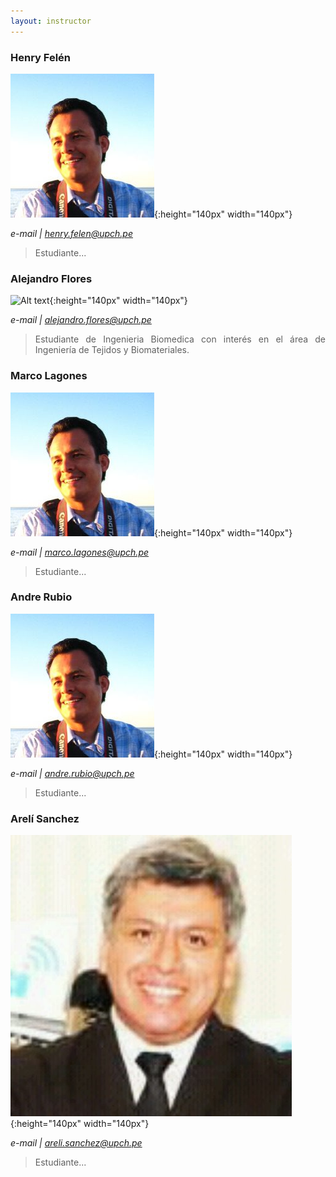 ```yaml
---
layout: instructor
---
```

### Henry Felén
![Alt text](/instructors/pablo_moreno.png){:height="140px" width="140px"}

*e-mail | henry.felen@upch.pe*
><div style="text-align: justify">Estudiante...</div>


### Alejandro Flores
![Alt text](/gpi02/images/alejandro.jpg){:height="140px" width="140px"}


*e-mail | alejandro.flores@upch.pe*
><div style="text-align: justify">Estudiante de Ingenieria Biomedica con interés en el área de Ingeniería de Tejidos y Biomateriales. </div>


### Marco Lagones
![Alt text](/instructors/pablo_moreno.png){:height="140px" width="140px"}

*e-mail | marco.lagones@upch.pe*
><div style="text-align: justify">Estudiante...</div>

### Andre Rubio
![Alt text](/instructors/pablo_moreno.png){:height="140px" width="140px"}

*e-mail | andre.rubio@upch.pe*
><div style="text-align: justify">Estudiante...</div>

### Arelí Sanchez
![Alt text](/instructors/luis_pena.jpg){:height="140px" width="140px"}

*e-mail | areli.sanchez@upch.pe*
><div style="text-align: justify">Estudiante...</div> 




